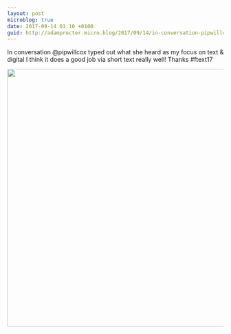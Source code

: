 ```yaml
---
layout: post
microblog: true
date: 2017-09-14 01:10 +0100
guid: http://adamprocter.micro.blog/2017/09/14/in-conversation-pipwillcox.html
---
```

In conversation @pipwillcox typed out what she heard as my focus on text & digital I think it does a good job via short text really well! Thanks #ftext17

<img src="http://discursive.adamprocter.co.uk/uploads/2017/8a2306ad64.jpg" width="600" height="600" />
